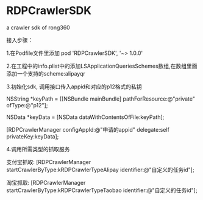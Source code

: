 # RDPCrawlerSDK
a crawler sdk of rong360

接入步骤：

1.在Podfile文件里添加 pod 'RDPCrawlerSDK', '~> 1.0.0'


2.在工程中的info.plist中的添加LSApplicationQueriesSchemes数组,在数组里面添加一个支持的scheme:alipayqr


3.初始化sdk, 调用接口传入appid和对应的p12格式的私钥    

  NSString *keyPath = [[NSBundle mainBundle] pathForResource:@"private" ofType:@"p12"];

  NSData *keyData = [NSData dataWithContentsOfFile:keyPath];

  [RDPCrawlerManager configAppId:@"申请的appid" delegate:self privateKey:keyData];


4.调用所需类型的抓取服务

  支付宝抓取:
  [RDPCrawlerManager startCrawlerByType:kRDPCrawlerTypeAlipay identifier:@"自定义的任务id"];
  
  淘宝抓取:
  [RDPCrawlerManager startCrawlerByType:kRDPCrawlerTypeTaobao identifier:@"自定义的任务id"];

